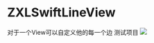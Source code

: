# ZXLSwiftLineView
对于一个View可以自定义他的每一个边
测试项目
![](https://github.com/xuxueing/ZXLSwiftLineView/raw/master/resource/lineView.gif)
